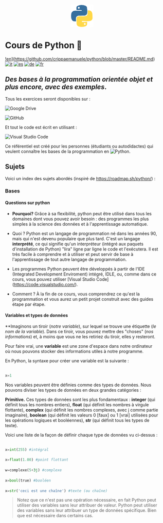 <p  align="center">

<img  src="assets/python.gif"  alt="Python Logo"  width="75"  height="75">

</p>

# Cours de Python 🐍
[!en](https://img.shields.io/badge/lang-en-white.svg)](https://github.com/crippaemanuele/python/blob/master/README.md)
[ ![it](https://img.shields.io/badge/lang-it-blue.svg)](https://github.com/crippaemanuele/python/blob/master/README.it.md)
[ ![es](https://img.shields.io/badge/lang-es-red.svg)](https://github.com/crippaemanuele/python/blob/master/README.es.md)
[ ![de](https://img.shields.io/badge/lang-de-yellow.svg)](https://github.com/crippaemanuele/python/blob/master/README.de.md)
[ ![fr](https://img.shields.io/badge/lang-fr-purple.svg)](https://github.com/crippaemanuele/python/blob/master/README.fr.md)

## _Des bases à la programmation orientée objet et plus encore, avec des exemples_.

Tous les exercices seront disponibles sur :

![Google Drive](https://img.shields.io/badge/Google%20Drive-4285F4?style=for-the-badge&logo=googledrive&logoColor=white)

![GitHub](https://img.shields.io/badge/GitHub-100000?style=for-the-badge&logo=github&logoColor=white)

Et tout le code est écrit en utilisant :

![Visual Studio Code](https://img.shields.io/badge/VSCode-0078D4?style=for-the-badge&logo=visual%20studio%20code&logoColor=white)

Ce référentiel est créé pour les personnes (étudiants ou autodidactes) qui veulent connaître les bases de la programmation en ![Python](https://img.shields.io/badge/Python-FFD43B?style=for-the-badge&logo=python&logoColor=blue).

## Sujets

Voici un index des sujets abordés (inspiré de <https://roadmap.sh/python/>) :

### Bases

#### Questions sur python

- **Pourquoi?** Grâce à sa flexibilité, python peut être utilisé dans tous les domaines dont vous pouvez avoir besoin : des programmes les plus simples à la science des données et à l'apprentissage automatique.

- Quoi ? Python est un langage de programmation né dans les années 90, mais qui n'est devenu populaire que plus tard. C'est un langage **interprété**, ce qui signifie qu'un interpréteur (intégré aux paquets d'installation de Python) "lira" ligne par ligne le code et l'exécutera. Il est très facile à comprendre et à utiliser et peut servir de base à l'apprentissage de tout autre langage de programmation.

- Les programmes Python peuvent être développés à partir de l'IDE (Integrated Development Enviroment) intégré, IDLE, ou, comme dans ce cours, vous pouvez utiliser [Visual Studio Code] (https://code.visualstudio.com/).

- Comment ? À la fin de ce cours, vous comprendrez ce qu'est la programmation et vous aurez un petit projet construit avec des guides étape par étape.

#### Variables et types de données

 **Imaginons un tiroir (_notre variable_), sur lequel se trouve une étiquette (_le nom de la variable_). Dans ce tiroir, vous pouvez mettre des "choses" (_nos informations_) et, à moins que vous ne les retiriez du tiroir, elles y resteront.

 Pour faire vrai, une **variable** est une zone d'espace dans notre ordinateur où nous pouvons stocker des informations utiles à notre programme.

 En Python, la syntaxe pour créer une variable est la suivante :

 ```python

 x=1

 ```

 Nos variables peuvent être définies comme des types de données. Nous pouvons diviser les types de données en deux grandes catégories :

 **Primitive.** Ces types de données sont les plus fondamentaux : **integer** (qui définit tous les nombres entiers), **float** (qui définit les nombres à virgule flottante), **complex** (qui définit les nombres complexes, avec j comme partie imaginaire), **boolean** (qui définit les valeurs 0 [faux] ou 1 [vrai] utilisées pour les opérations logiques et booléennes), **str** (qui définit tous les types de texte).

 Voici une liste de la façon de définir chaque type de données vu ci-dessus :

 ```python

 x=int(255) #intégral

 x=float(1.00) #point flottant

 w=complexe(5+3j) #complexe

 x=bool(true) #booléen

 x=str('ceci est une chaîne') #texte (ou chaîne)

 ```

> Notez que ce n'est pas une opération nécessaire, en fait Python peut utiliser des variables sans leur attribuer de valeur.
> Python peut utiliser des variables sans leur attribuer un type de données spécifique.  Bien que
> est nécessaire dans certains cas.

